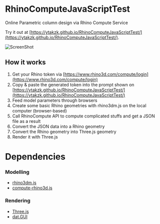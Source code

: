 # RhinoComputeJavaScriptTest
Online Parametric column design via Rhino Compute Service

Try it out at [https://ytakzk.github.io/RhinoComputeJavaScriptTest/](https://ytakzk.github.io/RhinoComputeJavaScriptTest/).

![ScreenShot](https://github.com/ytakzk/RhinoComputeJavaScriptTest/raw/master/screenshot.png)

## How it works

1. Get your Rhino token via [https://www.rhino3d.com/compute/login](https://www.rhino3d.com/compute/login)
1. Copy & paste the generated token into the prompt shown on [https://ytakzk.github.io/RhinoComputeJavaScriptTest/](https://ytakzk.github.io/RhinoComputeJavaScriptTest/)
1. Feed model parameters through browsers
1. Create some basic Rhino geometries with rhino3dm.js on the local computer (browser-based)
1. Call RhinoCompute API to compute complicated stuffs and get a JSON file as a result
1. Convert the JSON data into a Rhino geometry
1. Convert the Rhino geometry into Three.js geometry
1. Render it with Three.js

# Dependencies

### Modelling
* [rhino3dm.js](https://github.com/mcneel/rhino3dm/blob/master/RHINO3DM.JS.md)
* [compute-rhino3d.js](https://developer.rhino3d.com/guides/rhinocommon/compute/compute-javascript-getting-started/)

### Rendering

* [Three.js](https://threejs.org/)
* [dat.GUI](https://github.com/dataarts/dat.gui)
